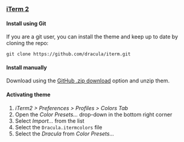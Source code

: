 ### [iTerm 2](https://www.iterm2.com/)

#### Install using Git

If you are a git user, you can install the theme and keep up to date by cloning the repo:

    git clone https://github.com/dracula/iterm.git

#### Install manually

Download using the [GitHub .zip download](https://github.com/dracula/iterm/archive/master.zip) option and unzip them.

#### Activating theme

1.  _iTerm2 > Preferences > Profiles > Colors Tab_
2.  Open the _Color Presets..._ drop-down in the bottom right corner
3.  Select _Import..._ from the list
4.  Select the `Dracula.itermcolors` file
5.  Select the _Dracula_ from _Color Presets..._
